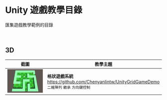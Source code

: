 # Unity 遊戲教學目錄
匯集遊戲教學範例的目錄

<br/>

## 3D

| 截圖 | 教學主題 |
| --- | --- |
| <a href="https://github.com/Chenyanlintw/UnityGridGameDemo"><img src="thumbnails/grid-game.jpg" width="250" ></a>| <b>格狀遊戲系統</b><br/>https://github.com/Chenyanlintw/UnityGridGameDemo<br/> `二維陣列` `繼承` `方向鍵控制` | 


